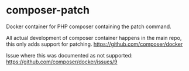 # composer-patch
Docker container for PHP composer containing the patch command.

All actual development of composer container happens in the main repo, this only adds support for patching.
https://github.com/composer/docker

Issue where this was documented as not supported:
https://github.com/composer/docker/issues/9


